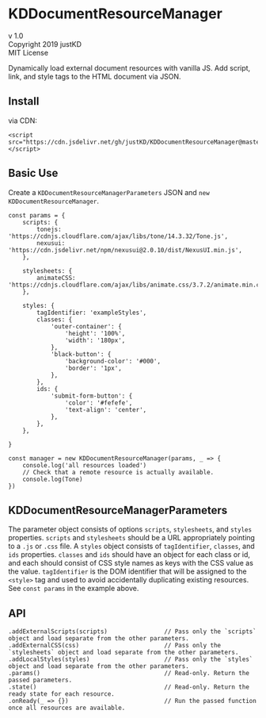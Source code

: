 # KDDocumentResourceManager

v 1.0  
Copyright 2019 justKD  
MIT License  

Dynamically load external document resources with vanilla JS. Add script, link, and style tags to the HTML document via JSON.

## Install
via CDN:  
```
<script src="https://cdn.jsdelivr.net/gh/justKD/KDDocumentResourceManager@master/KDDocumentResourceManager.min.js"></script>
```

## Basic Use
Create a `KDDocumentResourceManagerParameters` JSON and `new KDDocumentResourceManager`.
```
const params = {
    scripts: {
        tonejs: 'https://cdnjs.cloudflare.com/ajax/libs/tone/14.3.32/Tone.js',
        nexusui: 'https://cdn.jsdelivr.net/npm/nexusui@2.0.10/dist/NexusUI.min.js',
    },

    stylesheets: {
        animateCSS: 'https://cdnjs.cloudflare.com/ajax/libs/animate.css/3.7.2/animate.min.css',
    },

    styles: {
        tagIdentifier: 'exampleStyles',
        classes: {
            'outer-container': {
                'height': '100%',
                'width': '180px',
            },
            'black-button': {
                'background-color': '#000',
                'border': '1px',
            },
        },
        ids: {
            'submit-form-button': {
                'color': '#fefefe',
                'text-align': 'center',
            },
        },
    },

}

const manager = new KDDocumentResourceManager(params, _ => {
    console.log('all resources loaded')
    // Check that a remote resource is actually available.
    console.log(Tone)
})
```

## KDDocumentResourceManagerParameters
The parameter object consists of options `scripts`, `stylesheets`, and `styles` properties. `scripts` and `stylesheets` should be a URL appropriately pointing to a `.js` or `.css` file. A `styles` object consists of `tagIdentifier`, `classes`, and `ids` properties. `classes` and `ids` should have an object for each class or id, and each should consist of CSS style names as keys with the CSS value as the value. `tagIdentifier` is the DOM identifier that will be assigned to the `<style>` tag and used to avoid accidentally duplicating existing resources. See `const params` in the example above.

## API
```
.addExternalScripts(scripts)                // Pass only the `scripts` object and load separate from the other parameters.
.addExternalCSS(css)                        // Pass only the `stylesheets` object and load separate from the other parameters.
.addLocalStyles(styles)                     // Pass only the `styles` object and load separate from the other parameters.
.params()                                   // Read-only. Return the passed parameters. 
.state()                                    // Read-only. Return the ready state for each resource.
.onReady(_ => {})                           // Run the passed function once all resources are available.
```